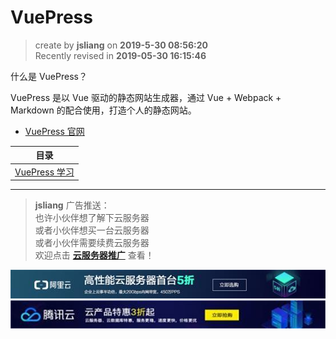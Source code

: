 VuePress
===

> create by **jsliang** on **2019-5-30 08:56:20**  
> Recently revised in **2019-05-30 16:15:46**

什么是 VuePress？

VuePress 是以 Vue 驱动的静态网站生成器，通过 Vue + Webpack + Markdown 的配合使用，打造个人的静态网站。

* [VuePress 官网](https://vuepress.vuejs.org/zh/)

| 目录 |
| --- |
| [VuePress 学习](./VuePress-study.md) |

---

> **jsliang** 广告推送：  
> 也许小伙伴想了解下云服务器  
> 或者小伙伴想买一台云服务器  
> 或者小伙伴需要续费云服务器  
> 欢迎点击 **[云服务器推广](https://github.com/LiangJunrong/document-library/blob/master/other-library/Monologue/%E7%A8%B3%E9%A3%9F%E8%89%B0%E9%9A%BE.md)** 查看！

[![图](../../../public-repertory/img/z-small-seek-ali-3.jpg)](https://promotion.aliyun.com/ntms/act/qwbk.html?userCode=w7hismrh)
[![图](../../../public-repertory/img/z-small-seek-tencent-2.jpg)](https://cloud.tencent.com/redirect.php?redirect=1014&cps_key=49f647c99fce1a9f0b4e1eeb1be484c9&from=console)

